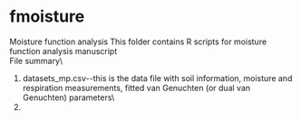 # fmoisture
Moisture function analysis
This folder contains R scripts for moisture function analysis manuscript\
File summary\
1. datasets_mp.csv--this is the data file with soil information, moisture and respiration measurements, fitted van Genuchten (or dual van Genuchten) parameters\
2.
